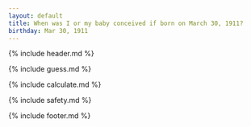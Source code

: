 ```yaml
---
layout: default
title: When was I or my baby conceived if born on March 30, 1911?
birthday: Mar 30, 1911
---
```


{% include header.md %}

{% include guess.md %}

{% include calculate.md %}

{% include safety.md %}

{% include footer.md %}




